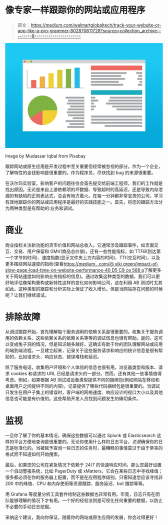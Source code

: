 # 像专家一样跟踪你的网站或应用程序

> 原文：<https://medium.com/walmartglobaltech/track-your-website-or-app-like-a-pro-grammer-802870611728?source=collection_archive---------8----------------------->

![](img/89849f339d0e74cb5805d5159b2e99da.png)

Image by Mudassar Iqbal from Pixabay

跟踪网站或原生应用是开发过程中至关重要但经常被忽视的部分。作为一个企业，了解特性的金钱影响是很重要的。作为程序员，尽快找到 bug 的来源很重要。

在沃尔玛实验室，影响客户的问题往往会首先提交给前端工程师，我们的工作就是找出原因。无论是来自上游依赖项的坏数据、导致超时的高延迟，还是导致内存泄漏的有缺陷的正则表达式，总会有地方着火。在每一分钟都非常宝贵的公司，学习有效地跟踪你的网站或应用程序是最好的实践技能之一。首先，将您的跟踪方法分为两种类型是有帮助的:业务和调试。

# 商业

商业指标关注新功能的货币价值和网站总收入。它通常涉及跟踪事件，如页面交互、交易、用户保留和 GMV(商品总价值)。还有一些性能指标，如 TTFB(到达第一个字节的时间)、速度指数(显示文件夹上方内容的时间)、TTI(交互时间)，以及更多围绕网站速度的指标(查看[https://medium . com/@ viki green/impact-of-slow-page-load-time-on-website-performance-40 D5 C9 ce 568 a](/@vikigreen/impact-of-slow-page-load-time-on-website-performance-40d5c9ce568a)了解更多关于网站速度如何影响业务指标的信息)。通过收集这种类型的数据，我们可以更好地评估像架构重构或新特性这样的变化如何影响公司，这在利用 AB 测试时尤其如此。这种类型的跟踪和分析实际上保证了收入增长。但是当网站存在问题的时候呢？让我们继续调试。

# 排除故障

从调试跟踪开始，首先理解每个服务调用的依赖关系是很重要的。收集关于服务调用的依赖关系、这些依赖关系的依赖关系等等的调试信息也很有帮助。是的，这可以变成兔子洞的情况，但是知识越多越好。这确实有助于你的团队理解网站或应用的端到端流程。一旦建立起来，记录关于这些服务请求和响应的统计信息是很有帮助的，比如请求头、响应状态、错误堆栈和延迟。

除了服务电话，收集用户环境和个人体验的信息也很有用。浏览器类型和版本、请求 cookies 和请求的 URL 已经是请求头的一部分。然而，还有其他一些事情值得考虑。例如，如果根据 AB 测试或设备类型提供不同的捆绑包(例如网站在移动和桌面用户之间提供不同的内容)，记录提供了哪些代码捆绑包是很重要的。当调试只发生在用户子集上的错误时，客户端的网络速度、响应设计的视口大小以及其他信息也可能是有价值的。这些帮助开发人员找到问题发生的确切条件。

# 监视

一旦你了解了你的基本情况，确保这些数据可以通过 Splunk 或 Elasticsearch 这样的平台方便地查询是很重要的。无论你使用什么样的日志平台，*总是*确保你的日志是标准化的。当被赋予查询一些日志的任务时，最糟糕的事情莫过于由于草率的格式而不知道如何开始搜索。

最后，如果您的公司在紧急情况下依赖于 24/7 的快速响应时间，那么您最好设置一个自动警报系统，比如 PagerDuty 或 xMatters，它会在某些日志中寻找峰值；很多都必须在你的服务器上配置，而不是在应用程序级别。只需知道您应该寻找非 200 中的峰值、CPU 和内存使用等资源跟踪、服务延迟、bot 跟踪等等。

用 Grafana 等度量分析工具套件绘制这些数据也非常有用。毕竟，日志只有在团队能够理解的情况下才有用。一个好的经验法则是可视化任何重要的数据，以防止不必要的手动日志挖掘。

采纳这个建议，我向你保证，随着你的网站或原生应用的发展，你会过得更好！